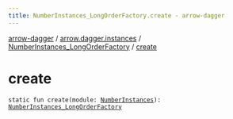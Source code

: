 ```yaml
---
title: NumberInstances_LongOrderFactory.create - arrow-dagger
---
```


[arrow-dagger](../../index.html) / [arrow.dagger.instances](../index.html) / [NumberInstances_LongOrderFactory](index.html) / [create](./create.html)

# create

`static fun create(module: `[`NumberInstances`](../-number-instances/index.html)`): `[`NumberInstances_LongOrderFactory`](index.html)